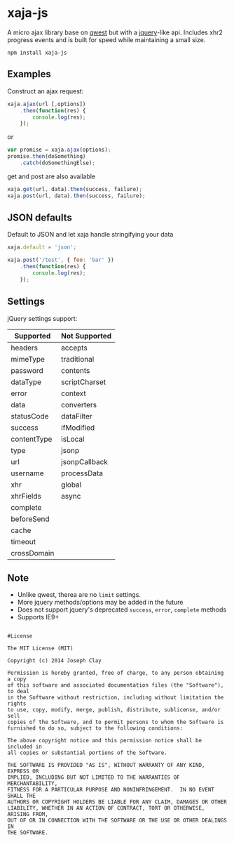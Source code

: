 xaja-js
====

A micro ajax library base on [qwest](https://github.com/pyrsmk/qwest) but
with a [jquery](http://api.jquery.com/jQuery.ajax/)-like api. Includes xhr2 
progress events and is built for speed while maintaining a small size.

`npm install xaja-js`

Examples
----
Construct an ajax request:
```javascript
xaja.ajax(url [,options])
    .then(function(res) {
        console.log(res);
    });
```
or
```javascript
var promise = xaja.ajax(options);
promise.then(doSomething)
    .catch(doSomethingElse);
```
get and post are also available
```javascript
xaja.get(url, data).then(success, failure);
xaja.post(url, data).then(success, failure);
```

JSON defaults
----
Default to JSON and let xaja handle
stringifying your data
```javascript
xaja.default = 'json';

xaja.post('/test', { foo: 'bar' })
	.then(function(res) {
		console.log(res);
	});
```

Settings
----
jQuery settings support:

| Supported   | Not Supported |
| ----------- | ------------- |
| headers     | accepts       |
| mimeType    | traditional   |
| password    | contents      |
| dataType    | scriptCharset |
| error       | context       |
| data        | converters    |
| statusCode  | dataFilter    |
| success     | ifModified    |
| contentType | isLocal       |
| type        | jsonp         |
| url         | jsonpCallback |
| username    | processData   |
| xhr         | global        |
| xhrFields   | async         |
| complete    |
| beforeSend  |
| cache       |
| timeout     |
| crossDomain |

Note
----
- Unlike qwest, therea are no `limit` settings.
- More jquery methods/options may be added in the future
- Does not support jquery's deprecated `success`, `error`, `complete` methods
- Supports IE9+

```

#License

The MIT License (MIT)

Copyright (c) 2014 Joseph Clay

Permission is hereby granted, free of charge, to any person obtaining a copy
of this software and associated documentation files (the "Software"), to deal
in the Software without restriction, including without limitation the rights
to use, copy, modify, merge, publish, distribute, sublicense, and/or sell
copies of the Software, and to permit persons to whom the Software is
furnished to do so, subject to the following conditions:

The above copyright notice and this permission notice shall be included in
all copies or substantial portions of the Software.

THE SOFTWARE IS PROVIDED "AS IS", WITHOUT WARRANTY OF ANY KIND, EXPRESS OR
IMPLIED, INCLUDING BUT NOT LIMITED TO THE WARRANTIES OF MERCHANTABILITY,
FITNESS FOR A PARTICULAR PURPOSE AND NONINFRINGEMENT.  IN NO EVENT SHALL THE
AUTHORS OR COPYRIGHT HOLDERS BE LIABLE FOR ANY CLAIM, DAMAGES OR OTHER
LIABILITY, WHETHER IN AN ACTION OF CONTRACT, TORT OR OTHERWISE, ARISING FROM,
OUT OF OR IN CONNECTION WITH THE SOFTWARE OR THE USE OR OTHER DEALINGS IN
THE SOFTWARE.
